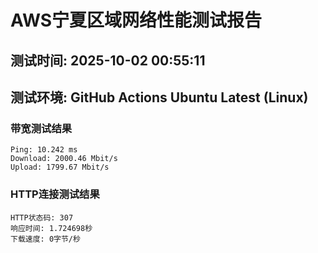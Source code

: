 # AWS宁夏区域网络性能测试报告
## 测试时间: 2025-10-02 00:55:11
## 测试环境: GitHub Actions Ubuntu Latest (Linux)

### 带宽测试结果
```
Ping: 10.242 ms
Download: 2000.46 Mbit/s
Upload: 1799.67 Mbit/s
```

### HTTP连接测试结果
```
HTTP状态码: 307
响应时间: 1.724698秒
下载速度: 0字节/秒
```


